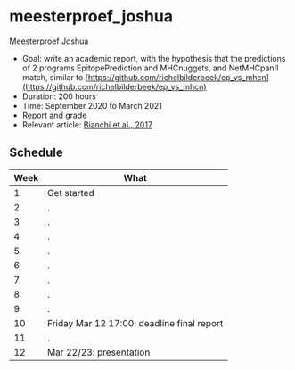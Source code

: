 # meesterproef_joshua

Meesterproef Joshua

 * Goal: write an academic report, with the hypothesis
   that the predictions of 2 programs 
   EpitopePrediction and MHCnuggets, and NetMHCpanII match, 
   similar to [https://github.com/richelbilderbeek/ep_vs_mhcn](https://github.com/richelbilderbeek/ep_vs_mhcn)
 * Duration: 200 hours
 * Time: September 2020 to March 2021
 * [Report](report.md) and [grade](cijfer.md)
 * Relevant article: [Bianchi et al., 2017](https://www.frontiersin.org/articles/10.3389/fimmu.2017.01118/full)

## Schedule

Week|What
----|-----------------------------------------
1   |Get started
2   |.
3   |.
4   |.
5   |.
6   |.
7   |.
8   |.
9   |.
10  |Friday Mar 12 17:00: deadline final report
11  |.
12  |Mar 22/23: presentation

